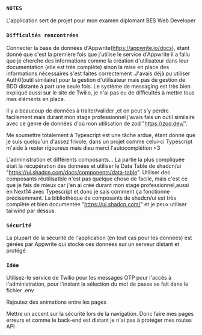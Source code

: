 ### `NOTES`

L'application sert de projet pour mon examen diplomant BES Web Developer

### `Difficultés rencontrées`

Connecter la base de données d'Appwrite(https://appwrite.io/docs), étant donné que c'est la première fois que j'utilise le service d'Appwrite il a fallu que je cherche des informations comme la création d'utilisateur dans leur documentation (elle est très complète) sinon la mise en place des informations nécessaires s'est faites correctement .J'avais déjà pu utiliser Auth0(outil similaire) pour la gestion d'utilisateur mais pas de gestion de BDD distante à part une seule fois. Le système de messaging est très bien expliqué aussi sur le site de Twilio, je n'ai pas eu de difficultés à mettre tous mes éléments en place.

Il y a beaucoup de données à traiter/valider ,et on peut s'y perdre facilement mais durant mon stage professionnel j'avais fais un outil similaire avec ce genre de données d'où mon utilisation de zod "https://zod.dev/".

Me soumettre totalement à Typescript est une tâche ardue, étant donné que je suis quelqu'un d'assez frivole, dans un projet comme celui-ci Typescript m'aide à rester rigoureux mais dieu merci l'autocomplétion <3

L'administration et différents composants... 
La partie la plus compliquée était la récupération des données et utiliser le Data Table de shadcn/ui "https://ui.shadcn.com/docs/components/data-table". Utiliser des composants réutilisatble n'est pas quelque chose de facile, mais c'est ce que je fais de mieux car j'en ai créé durant mon stage professionnel,aussi en Next14 avec Typescript et donc je sais comment ça fonctionne précisemment. La bibliothèque de composants de shadcn/ui est très complète et bien documentée "https://ui.shadcn.com/" et je peux utiliser tailwind par dessus.

### `Sécurité`

La plupart de la sécurité de l'application (en tout cas pour les données) est gérées par Appwrite qui stocke ces données sur un serveur distant et protégé

### `Idée`

Utilisez-le service de Twilio pour les messages OTP pour l'accès à l'administration, pour l'instant la sélection du mot de passe se fait dans le fichier .env

Rajoutez des animations entre les pages

Mettre un accent sur la sécurité lors de la navigation. Donc faire mes pages erreurs et comme le back-end est distant je n'ai pas à protéger mes routes API 